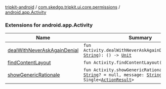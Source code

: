 [tripkit-android](../../index.md) / [com.skedgo.tripkit.ui.core.permissions](../index.md) / [android.app.Activity](./index.md)

### Extensions for android.app.Activity

| Name | Summary |
|---|---|
| [dealWithNeverAskAgainDenial](deal-with-never-ask-again-denial.md) | `fun Activity.dealWithNeverAskAgainDenial(message: `[`String`](https://kotlinlang.org/api/latest/jvm/stdlib/kotlin/-string/index.html)`): () -> `[`Unit`](https://kotlinlang.org/api/latest/jvm/stdlib/kotlin/-unit/index.html) |
| [findContentLayout](find-content-layout.md) | `fun Activity.findContentLayout(): View` |
| [showGenericRationale](show-generic-rationale.md) | `fun Activity.showGenericRationale(title: `[`String`](https://kotlinlang.org/api/latest/jvm/stdlib/kotlin/-string/index.html)`? = null, message: `[`String`](https://kotlinlang.org/api/latest/jvm/stdlib/kotlin/-string/index.html)`): () -> Single<`[`ActionResult`](../-action-result/index.md)`>` |
